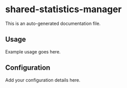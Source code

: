 # shared-statistics-manager

This is an auto-generated documentation file.

## Usage

Example usage goes here.

## Configuration

Add your configuration details here.